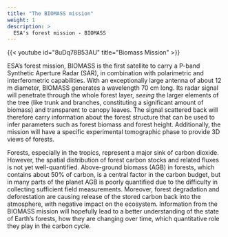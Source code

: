 ```yaml
---
title: "The BIOMASS mission"
weight: 1
description: >
  ESA's forest mission - BIOMASS
---
```


{{< youtube id="8uDq78B53AU" title="Biomass Mission" >}}

ESA’s forest mission, BIOMASS is the first satellite to carry a P-band Synthetic Aperture Radar (SAR), in combination with polarimetric and interferometric capabilities. With an exceptionally large antenna of about 12 m diameter, BIOMASS generates a wavelength 70 cm long. Its radar signal will penetrate through the whole forest layer, _seeing_ the larger elements of the tree (like trunk and branches, constituting a significant amount of biomass) and transparent to canopy leaves. The signal scattered back will therefore carry information about the forest structure that can be used to infer parameters such as forest biomass and forest height. Additionally, the mission will have a specific experimental tomographic phase to provide 3D views of forests.

Forests, especially in the tropics, represent a major sink of carbon dioxide. However, the spatial distribution of forest carbon stocks and related fluxes is not yet well-quantified. Above-ground biomass (AGB) in forests, which contains about 50% of carbon, is a central factor in the carbon budget, but in many parts of the planet AGB is poorly quantified due to the difficulty in collecting sufficient field measurements. Moreover, forest degradation and deforestation are causing release of the stored carbon back into the atmosphere, with negative impact on the ecosystem. Information from the BIOMASS mission will hopefully lead to a better understanding of the state of Earth’s forests, how they are changing over time, which quantitative role they play in the carbon cycle.
